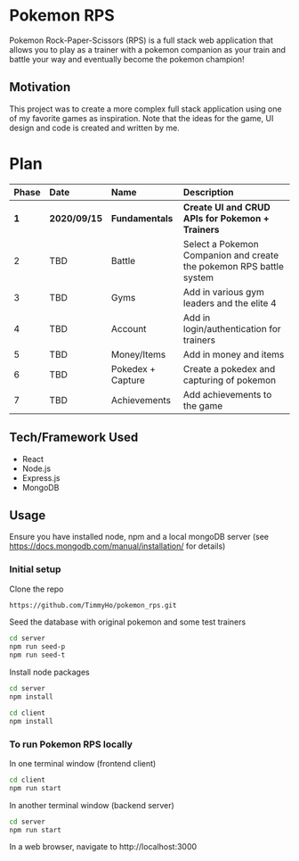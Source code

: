 # Pokemon RPS
Pokemon Rock-Paper-Scissors (RPS) is a full stack web application that allows you to play as a trainer with
a pokemon companion as your train and battle your way and eventually become the pokemon champion!

## Motivation
This project was to create a more complex full stack application using one of my favorite games as inspiration. Note that the ideas for the game, UI design and code is created and written by me.

# Plan
|Phase|Date| Name | Description|
|:---|:---|:---|:---|
| **1** |**2020/09/15**|**Fundamentals**|**Create UI and CRUD APIs for Pokemon + Trainers** | 
| 2 |TBD|Battle| Select a Pokemon Companion and create the pokemon RPS battle system|
| 3 |TBD|Gyms| Add in various gym leaders and the elite 4| 
| 4 |TBD|Account| Add in login/authentication for trainers|
| 5 |TBD|Money/Items| Add in money and items|
| 6 |TBD|Pokedex + Capture| Create a pokedex and capturing of pokemon |
| 7 |TBD|Achievements| Add achievements to the game |

## Tech/Framework Used

* React
* Node.js
* Express.js
* MongoDB

## Usage
Ensure you have installed node, npm and a local mongoDB server (see https://docs.mongodb.com/manual/installation/ for details)


### Initial setup 
Clone the repo
```sh
https://github.com/TimmyHo/pokemon_rps.git
```

Seed the database with original pokemon and some test trainers
```sh
cd server
npm run seed-p
npm run seed-t
```

Install node packages
```sh
cd server
npm install

cd client
npm install
```

### To run Pokemon RPS locally
In one terminal window (frontend client)
```sh
cd client
npm run start
```

In another terminal window (backend server)
```sh
cd server
npm run start
```

In a web browser, navigate to http://localhost:3000
